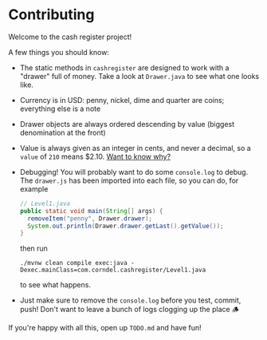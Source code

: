 # Contributing

Welcome to the cash register project!

A few things you should know:

- The static methods in `cashregister` are designed to work with a "drawer" full of money.
  Take a look at `Drawer.java` to see what one looks like.

- Currency is in USD: penny, nickel, dime and quarter are coins; everything else
  is a note

- Drawer objects are always ordered descending by value (biggest denomination at
  the front)

- Value is always given as an integer in cents, and never a decimal, so a
  `value` of `210` means $2.10.
  [Want to know why?](https://blog.agentrisk.com/you-better-work-in-cents-not-dollars-2edb52cdf308)

- Debugging! You will probably want to do some `console.log` to debug. The `drawer.js` has been imported into each file, so you can do, for example

  ```java
  // Level1.java
  public static void main(String[] args) {
    removeItem("penny", Drawer.drawer);
    System.out.println(Drawer.drawer.getLast().getValue());
  }
  ```

  then run

  ```
  ./mvnw clean compile exec:java -Dexec.mainClass=com.corndel.cashregister/Level1.java
  ```

  to see what happens.

- Just make sure to remove the `console.log` before you test, commit, push!
  Don't want to leave a bunch of logs clogging up the place :wood:

If you're happy with all this, open up `TODO.md` and have fun!
